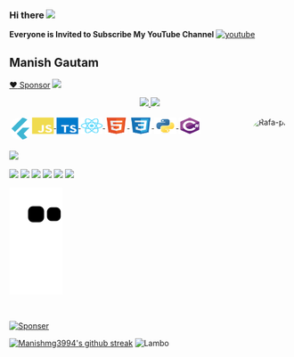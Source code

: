 ### Hi there  <image src="https://user-images.githubusercontent.com/30992818/109906379-5aeb8a80-7cdb-11eb-821f-5b7192e8a051.gif" width=30>

**Everyone is Invited to Subscribe My YouTube Channel**
<a href="https://www.youtube.com/channel/UC1WAYyCbaUTY1nR_LV1Qiag?sub_confirmation=1">
[![youtube](https://img.shields.io/badge/-Antinna-313131?style=flat-square&labelColor=313131&logo=youtube&logoColor=red&color=313131)](https://www.youtube.com/channel/UC1WAYyCbaUTY1nR_LV1Qiag)
  </a> 


## Manish Gautam
[:heart: Sponsor](https://github.com/sponsors/manishmg3994)
![](https://komarev.com/ghpvc/?username=manishmg3994&color=4F89DE)
<div align="center">
  <a href="https://github.com/manishmg3994">
  <img height="180em" src="https://github-readme-stats.vercel.app/api?username=manishmg3994&show_icons=true&theme=dracula&include_all_commits=true&count_private=true"/>
  <img height="180em" src="https://github-readme-stats.vercel.app/api/top-langs/?username=manishmg3994&layout=compact&langs_count=7&theme=dracula"/>
    
</div>
<div style="display: inline_block"><br>
   <img align="left" alt="Rafa-Flutter" height="40" width="40" style="border-radius:50px;" src="https://raw.githubusercontent.com/devicons/devicon/master/icons/flutter/flutter-plain.svg">
  
  <img align="center" alt="Rafa-Js" height="30" width="40" src="https://raw.githubusercontent.com/devicons/devicon/master/icons/javascript/javascript-plain.svg">
  <img align="center" alt="Rafa-Ts" height="30" width="40" src="https://raw.githubusercontent.com/devicons/devicon/master/icons/typescript/typescript-plain.svg">
  <img align="center" alt="Rafa-React" height="30" width="40" src="https://raw.githubusercontent.com/devicons/devicon/master/icons/react/react-original.svg">
  <img align="center" alt="Rafa-HTML" height="30" width="40" src="https://raw.githubusercontent.com/devicons/devicon/master/icons/html5/html5-original.svg">
  <img align="center" alt="Rafa-CSS" height="30" width="40" src="https://raw.githubusercontent.com/devicons/devicon/master/icons/css3/css3-original.svg">
  <img align="center" alt="Rafa-Python" height="30" width="40" src="https://raw.githubusercontent.com/devicons/devicon/master/icons/python/python-original.svg">
  <img align="center" alt="Rafa-Csharp" height="30" width="40" src="https://raw.githubusercontent.com/devicons/devicon/master/icons/csharp/csharp-original.svg">
  <img align="right" alt="Rafa-pic" height="150" style="border-radius:50px;" src="https://secure.gravatar.com/avatar/9bcbba71d1146d0432f3926d37b8e187?s=100&r=pg&d=mm">
</div>
  
  ## 
 
<div> 
  <a href="https://www.youtube.com/channel/UC1WAYyCbaUTY1nR_LV1Qiag" target="_blank"><img src="https://img.shields.io/badge/YouTube-FF0000?style=for-the-badge&logo=youtube&logoColor=white" target="_blank"></a>

  <a href="https://instagram.com/manish_todi" target="_blank"><img src="https://img.shields.io/badge/-Instagram-%23E4405F?style=for-the-badge&logo=instagram&logoColor=white" target="_blank"></a>
 	<a href="https://www.twitch.tv/mg3994" target="_blank"><img src="https://img.shields.io/badge/Twitch-9146FF?style=for-the-badge&logo=twitch&logoColor=white" target="_blank"></a>
 <a href="https://discord.gg/tqWutvJM" target="_blank"><img src="https://img.shields.io/badge/Discord-7289DA?style=for-the-badge&logo=discord&logoColor=white" target="_blank"></a> 
  <a href = "mailto:manishgautammg7@gmail.com"><img src="https://img.shields.io/badge/-Gmail-%23333?style=for-the-badge&logo=gmail&logoColor=white" target="_blank"></a>
    <a href = "https://t.me/AntinnaYT"><img src="https://img.shields.io/endpoint?style=social&url=https%3A%2F%2Frunkit.io%2Fdamiankrawczyk%2Ftelegram-badge%2Fbranches%2Fmaster%3Furl%3Dhttps%3A%2F%2Ft.me%2FAntinnaYT" target="_blank"></a>
  <a href="https://www.linkedin.com/in/manish-gautam-10285b178/" target="_blank"><img src="https://img.shields.io/badge/-LinkedIn-%230077B5?style=for-the-badge&logo=linkedin&logoColor=white" target="_blank"></a> 
 
  ![Snake animation](https://github.com/rafaballerini/rafaballerini/blob/output/github-contribution-grid-snake.svg)
  </div>
  <br>
 
  <a href="https://github.com/sponsors/Manishmg3994" target="_blank"> ![Sponser](https://img.shields.io/badge/sponsor-30363D?style=for-the-badge&logo=GitHub-Sponsors&logoColor=#white)</a>

  [![Manishmg3994's github streak](https://github-readme-streak-stats.herokuapp.com/?user=Manishmg3994&theme=blue-green)](https://github.com/manishmg3994/github-readme-streak-stats)
  ![Lambo](https://aleen42.github.io/badges/src/lamborghini.svg)
 
 

